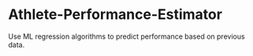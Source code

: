 # Athlete-Performance-Estimator
Use ML regression algorithms to predict performance based on previous data.
